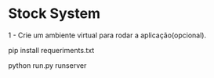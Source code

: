 # Stock System
1 - Crie um ambiente virtual para rodar a aplicação(opcional).

pip install requeriments.txt

python run.py runserver
